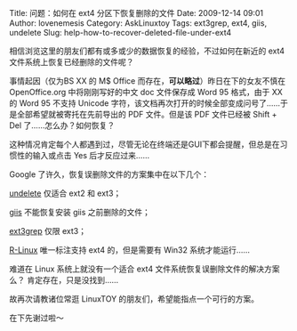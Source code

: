 Title: 问题：如何在 ext4 分区下恢复删除的文件
Date: 2009-12-14 09:01
Author: lovenemesis
Category: AskLinuxtoy
Tags: ext3grep, ext4, giis, undelete
Slug: help-how-to-recover-deleted-file-under-ext4

相信浏览这里的朋友们都有或多或少的数据恢复的经验，不过如何在新近的 ext4
文件系统上恢复已经删除的文件呢？

事情起因（仅为BS XX 的 M$ Office
而存在，**可以略过**）昨日在下的女友不慎在 OpenOffice.org
中将刚刚写好的中文 doc 文件保存成 Word 95 格式，由于 XX 的 Word 95
不支持 Unicode
字符，该文档再次打开的时候全部变成问号了……于是全部希望就被寄托在先前导出的
PDF 文件。但是该 PDF 文件已经被 Shift + Del 了……怎么办？如何恢复？

这种情况肯定每个人都遇到过，尽管无论在终端还是GUI下都会提醒，但总是在习惯性的输入或点击
Yes 后才反应过来……

Google 了许久，恢复误删除文件的方案集中在以下几个：

[undelete](http://www.stud.tu-ilmenau.de/~mojo/undelete.html) 仅适合
ext2 和 ext3；

[giis](http://sourceforge.net/projects/giis/) 不能恢复安装 giis
之前删除的文件；

[ext3grep](http://code.google.com/p/ext3grep/) 仅限 ext3；

[R-Linux](http://www.data-recovery-software.net/Linux_Recovery.shtml)
唯一标注支持 ext4 的，但是需要有 Win32 系统才能运行……

难道在 Linux 系统上就没有一个适合 ext4
文件系统恢复误删除文件的解决方案么？ 肯定存在，只是没找到……

故再次请教诸位常逛 LinuxTOY 的朋友们，希望能指点一个可行的方案。

在下先谢过啦～
